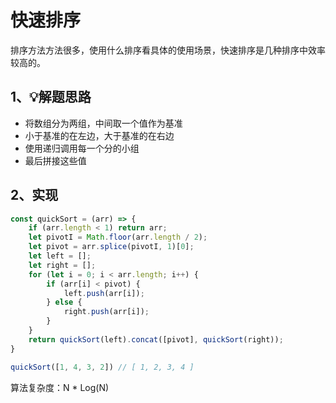 # 快速排序

排序方法方法很多，使用什么排序看具体的使用场景，快速排序是几种排序中效率较高的。

## 1、💡解题思路

- 将数组分为两组，中间取一个值作为基准
- 小于基准的在左边，大于基准的在右边
- 使用递归调用每一个分的小组
- 最后拼接这些值


## 2、实现



```js
const quickSort = (arr) => {
    if (arr.length < 1) return arr;
    let pivotI = Math.floor(arr.length / 2);
    let pivot = arr.splice(pivotI, 1)[0];
    let left = [];
    let right = [];
    for (let i = 0; i < arr.length; i++) {
        if (arr[i] < pivot) {
            left.push(arr[i]);
        } else {
            right.push(arr[i]);
        }
    }
    return quickSort(left).concat([pivot], quickSort(right));
}

quickSort([1, 4, 3, 2]) // [ 1, 2, 3, 4 ]
```

算法复杂度：N * Log(N)
